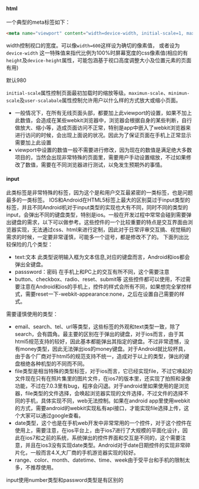 #### html

一个典型的meta标签如下：

```html
<meta name="viewport" content="width=device-width, initial-scale=1, maximum-scale=1">
```

width控制视口的宽度。可以像`width=600`这样设为确切的像素值， 或者设为`device-width` 这一特殊值来指代比例为100%时屏幕宽度的css像素值\(相应的有`height`及`device-height`属性，可能包涵基于视口高度调整大小及位置元素的页面有用\)

默认980

`initial-scale`属性控制页面最初加载时的缩放等级。`maximun-scale`、`minimun-scale`及`user-scalabale`属性控制允许用户以什么样的方式放大或缩小页面。

* 一般情况下，在所有无线页面头部，都要加上此viewport的设置，如果不加上此数值，会造成在某些webkit浏览器中，浏览器会根据自身的某些判断，自行做放大、缩小等，造成页面访问不正常，特别是app中嵌入了webkit浏览器来进行访问的时候，会出现上面说的状况。因此为了保证页面在手机上正常显示需要加上此设置
* viewport中设置的数值一般不需要进行修改，因为现在的数值是满足绝大多数项目的，当然会出现非常特殊的页面里，需要用户手动设置缩放，不过如果修改了数值，需要在不同浏览器进行测试，以免发生预期外的事情。

#### input

此类标签是非常特殊的标签，因为这个是和用户交互最紧密的一类标签，也是问题最多的一类标签。 IOS和Android在HTML5标签上最大的区别莫过于input类型的标签，并且不同Android机对于input类型的实现也大有不同，同时不同的类型的input，会弹出不同的键盘类型，特别是ios。一般在开发过程中常常会碰到需要弹出键盘的需求，以下可以做参考。这些控件的一个比较重要的特点是交互界面由浏览器实现，无法通过css、html来进行定制，因此对于日常评审交互搞、视觉稿的需求的时候，一定要非常谨慎，可能多一个逗号，都是修改不了的。 下面列出比较保险的几个类型：

* text:文本 此类型说明输入框为文本信息,对应的键盘而言，Android和ios都会弹出全键盘。
* passsword：密码 在手机上和PC上的交互有所不同，这个需要注意
* button、checkbox、radio、reset、submit等 这些控件都可以使用，不过需要注意在Android和ios的手机上，控件的样式会所有不同，如果想完全掌控样式，需要reset一下-webkit-appearance:none，之后在设置自己需要的样式。

需要谨慎使用的类型：

* email、search、tel、url等类型，这些标签的外观和text类型一致，除了search，会有圆角。最主要的区别在于弹出的键盘，对于ios而言，由于其html5规范支持的较好，因此基本都能弹出其指定的键盘。不过非常遗憾，没有money类型，因此无法弹出ios的money键盘。对于Android就比较杯具，由于各个厂商对于html5的规范支持不统一，造成对于以上的类型，弹出的键盘根绝各种机型的不同而不同。
* file类型是相当特殊的类型标签，对于ios而言，它已经实现file，不过它唤起的文件现在只有在照片集里的图片文件，在ios7的版本里，还实现了拍照和录像功能，不过在7.0.3里有bug，程序会闪退。对于android里如果使用的是浏览器，file类型的文件选择，会唤起浏览器实现的文件选择，不过文件的选择不同的手机，具体实现不同，web无法控制。如果在android app里使用webkit的方式，需要android的webkit实现私有api接口，才能实现file选择上传，这个大家可以通过google查看。
* date类型，这个也是在手机web开发中非常常用的一个控件，对于这个控件在使用上，需要注意，在ios平台上，由于ios7进行了大规模的平面化设计，因此在ios7和之前的系统，系统弹出的控件界面和交互是不同的，这个需要注意，并且在ios3没有实现date类型。Android对于date日期控件的实现非常碎片化，一般而言4.X,大厂商的手机游览器实现的较好。
* range、color、month、datetime、time、week由于受平台和手机的限制太多，不推荐使用。

input使用number类型和password类型是有区别的

